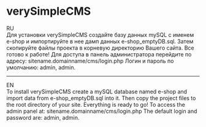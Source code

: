 # verySimpleCMS
RU<br>
Для установки verySimpleCMS создайте базу данных mySQL с именем e-shop
и импортируйте в нее дамп данных e-shop_emptyDB.sql.
Затем скопируйте файлы проекта в корневую директорию Вашего сайта.
Все готово к работе!
Для доступа в панель администратора перейдите по адресу:
sitename.domainname/cms/login.php
Логин и пароль по умолчанию: admin, admin.

----------------------------------------------------------------------------
EN<br>
To install verySimpleCMS create a mySQL database named e-shop
and import data from e-shop_emptyDB.sql into it.
Then copy the project files to the root directory of your site.
Everything is ready to go!
To access the admin panel at:
sitename.domainname/cms/login.php
The default login and password are: admin, admin.
